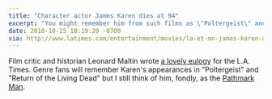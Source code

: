```yaml
---
title: "Character actor James Karen dies at 94"
excerpt: "You might remember him from such films as \"Poltergeist\" and \"Return of the Living Dead.\""
date: 2018-10-25 18:19:20 -0700
via: http://www.latimes.com/entertainment/movies/la-et-mn-james-karen-appreciation-leonard-maltin-20181025-story.html
---
```


Film critic and historian Leonard Maltin wrote [a lovely eulogy](http://www.latimes.com/entertainment/movies/la-et-mn-james-karen-appreciation-leonard-maltin-20181025-story.html) for the L.A. Times. Genre fans will remember Karen's appearances in "Poltergeist" and "Return of the Living Dead" but I still think of him, fondly, as the [Pathmark Man](https://www.youtube.com/results?search_query=james+karen+pathmark+commercials).
